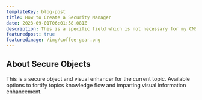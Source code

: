 ```yaml
---
templateKey: blog-post
title: How to Create a Security Manager
date: 2023-09-01T06:01:58.081Z
description: This is a specific field which is not necessary for my CMS application
featuredpost: true
featuredimage: /img/coffee-gear.png
---
```

## A﻿bout Secure Objects

T﻿his is a secure object and visual enhancer for the current topic. Available options to fortify topics knowledge flow and imparting visual information enhancement.